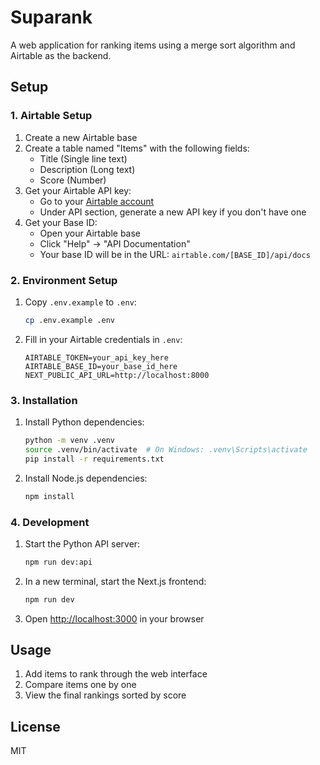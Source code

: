 # Suparank

A web application for ranking items using a merge sort algorithm and Airtable as the backend.

## Setup

### 1. Airtable Setup

1. Create a new Airtable base
2. Create a table named "Items" with the following fields:
   - Title (Single line text)
   - Description (Long text)
   - Score (Number)
3. Get your Airtable API key:
   - Go to your [Airtable account](https://airtable.com/account)
   - Under API section, generate a new API key if you don't have one
4. Get your Base ID:
   - Open your Airtable base
   - Click "Help" -> "API Documentation"
   - Your base ID will be in the URL: `airtable.com/[BASE_ID]/api/docs`

### 2. Environment Setup

1. Copy `.env.example` to `.env`:
   ```bash
   cp .env.example .env
   ```

2. Fill in your Airtable credentials in `.env`:
   ```
   AIRTABLE_TOKEN=your_api_key_here
   AIRTABLE_BASE_ID=your_base_id_here
   NEXT_PUBLIC_API_URL=http://localhost:8000
   ```

### 3. Installation

1. Install Python dependencies:
   ```bash
   python -m venv .venv
   source .venv/bin/activate  # On Windows: .venv\Scripts\activate
   pip install -r requirements.txt
   ```

2. Install Node.js dependencies:
   ```bash
   npm install
   ```

### 4. Development

1. Start the Python API server:
   ```bash
   npm run dev:api
   ```

2. In a new terminal, start the Next.js frontend:
   ```bash
   npm run dev
   ```

3. Open [http://localhost:3000](http://localhost:3000) in your browser

## Usage

1. Add items to rank through the web interface
2. Compare items one by one
3. View the final rankings sorted by score

## License

MIT
